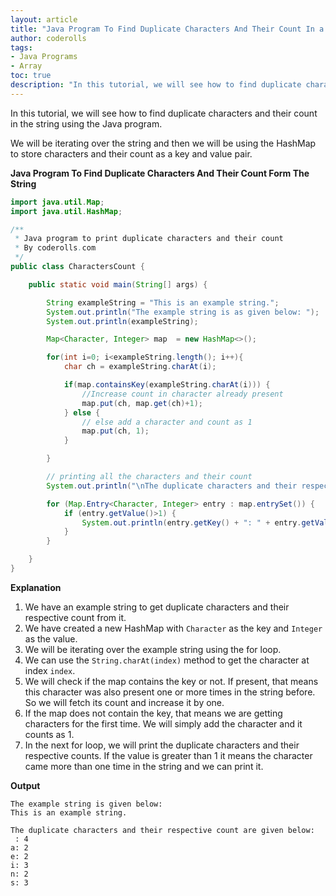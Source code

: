 ```yaml
---
layout: article  
title: "Java Program To Find Duplicate Characters And Their Count In a String."  
author: coderolls  
tags:
- Java Programs
- Array
toc: true
description: "In this tutorial, we will see how to find duplicate characters and their count in the string using the Java program."
---
```


In this tutorial, we will see how to find duplicate characters and their count in the string using the Java program.

We will be iterating over the string and then we will be using the HashMap to store characters and their count as a key and value pair.

**Java Program To Find Duplicate Characters And Their Count Form The String**

```java
import java.util.Map;
import java.util.HashMap;

/**
 * Java program to print duplicate characters and their count
 * By coderolls.com
 */
public class CharactersCount {

    public static void main(String[] args) {

        String exampleString = "This is an example string.";
        System.out.println("The example string is as given below: ");
        System.out.println(exampleString);

        Map<Character, Integer> map  = new HashMap<>();

        for(int i=0; i<exampleString.length(); i++){
            char ch = exampleString.charAt(i);

            if(map.containsKey(exampleString.charAt(i))) {
                //Increase count in character already present
                map.put(ch, map.get(ch)+1);
            } else {
                // else add a character and count as 1
                map.put(ch, 1);
            }

        }

        // printing all the characters and their count
        System.out.println("\nThe duplicate characters and their respective count is as given below: ");

        for (Map.Entry<Character, Integer> entry : map.entrySet()) {
            if (entry.getValue()>1) {
                System.out.println(entry.getKey() + ": " + entry.getValue());
            }
        }

    }
}
```

**Explanation**

1. We have an example string to get duplicate characters and their respective count from it.
2. We have created a new HashMap with `Character` as the key and `Integer` as the value.
3. We will be iterating over the example string using the for loop. 
4. We can use the `String.charAt(index)` method to get the character at index `index`.
5. We will check if the map contains the key or not. If present, that means this character was also present one or more times in the string before. So we will fetch its count and increase it by one.
6. If the map does not contain the key, that means we are getting characters for the first time. We will simply add the character and it counts as 1.
7. In the next for loop, we will print the duplicate characters and their respective counts. If the value is greater than 1 it means the character came more than one time in the string and we can print it.

**Output**

```
The example string is given below: 
This is an example string.

The duplicate characters and their respective count are given below: 
 : 4
a: 2
e: 2
i: 3
n: 2
s: 3
```

